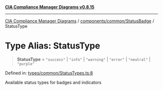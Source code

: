 [**CIA Compliance Manager Diagrams v0.8.15**](../../../../README.md)

***

[CIA Compliance Manager Diagrams](../../../../modules.md) / [components/common/StatusBadge](../README.md) / StatusType

# Type Alias: StatusType

> **StatusType** = `"success"` \| `"info"` \| `"warning"` \| `"error"` \| `"neutral"` \| `"purple"`

Defined in: [types/common/StatusTypes.ts:8](https://github.com/Hack23/cia-compliance-manager/blob/50a3bb1fa64948444e36c06fee075b5043350db0/src/types/common/StatusTypes.ts#L8)

Available status types for badges and indicators
